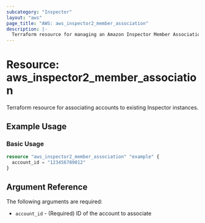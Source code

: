 ```yaml
---
subcategory: "Inspector"
layout: "aws"
page_title: "AWS: aws_inspector2_member_association"
description: |-
  Terraform resource for managing an Amazon Inspector Member Association.
---
```


# Resource: aws_inspector2_member_association

Terraform resource for associating accounts to existing Inspector instances.

## Example Usage

### Basic Usage

```terraform
resource "aws_inspector2_member_association" "example" {
  account_id = "123456789012"
}
```

## Argument Reference

The following arguments are required:

* `account_id` - (Required) ID of the account to associate
